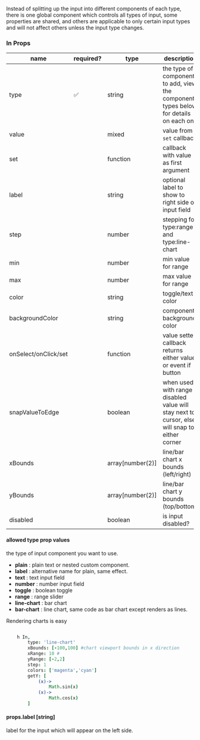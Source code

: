 

Instead of splitting up the input into different components of each type, there is one global component which controls all types of input, some properties are shared, and others are applicable to only certain input types and will not affect others unless the input type changes.

### In Props

| name | required? | type | description  |
|---|---|---|---|
| type  | ✅ | string  | the type of component to add, view the component types below for details on each one |
| value  |  | mixed  | value from `set` callback |
| set  |  | function  | callback with value as first argument |
| label  |   | string  | optional label to show to right side of input field  |
| step  |  | number  | stepping for type:range and type:line-chart |
| min  |  | number  | min value for range |
| max  |  | number  | max value for range |
| color  |  | string  | toggle/text color |
| backgroundColor  |  | string  | component background color |
| onSelect/onClick/set  |  | function  | value setter, callback returns either value or event if button |
| snapValueToEdge |  | boolean | when used with range if disabled value will stay next to cursor, else will snap to either corner |
| xBounds |  | array[number(2)] | line/bar chart x bounds (left/right) |
| yBounds |  | array[number(2)] | line/bar chart y bounds (top/bottom) |
| disabled  |  | boolean  | is input disabled? |


#### allowed type prop values
the type of input component you want to use.
- **plain** : plain text or nested custom component.
- **label** : alternative name for plain, same effect.
- **text** : text input field
- **number** : number input field
- **toggle** : boolean toggle
- **range** : range slider
- **line-chart** : bar chart
- **bar-chart** : line chart, same code as bar chart except renders as lines.

Rendering charts is easy
```coffeescript

	h In,
		type: 'line-chart'
		xBounds: [-100,100] #chart viewport bounds in x direction
		xRange: 10 #
		yRange: [-2,2]
		step: 1
		colors: ['magenta','cyan']
		getY: [
			(x)->
				Math.sin(x)
			(x)->
				Math.cos(x)
		]
```

#### props.label [string] 
label for the input which will appear on the left side.

